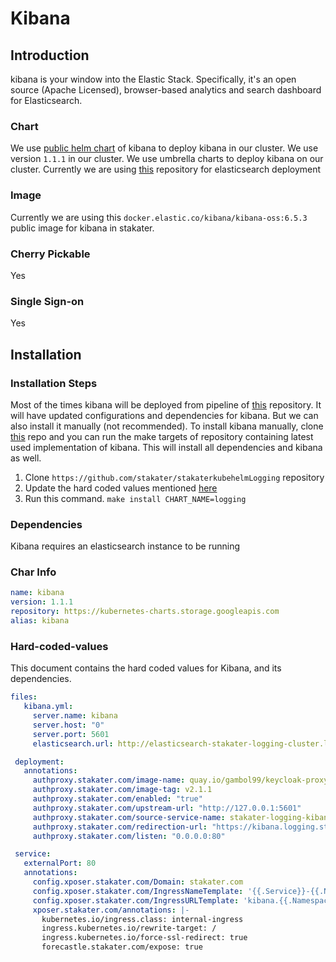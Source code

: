 # Kibana

## Introduction

kibana is your window into the Elastic Stack. Specifically, it's an open source (Apache Licensed), browser-based analytics and search dashboard for Elasticsearch.

### Chart

We use [public helm chart](https://github.com/helm/charts/tree/master/stable/kibana) of kibana to deploy kibana in our cluster. We use version `1.1.1` in our cluster. We use umbrella charts to deploy kibana on our cluster. Currently we are using [this](https://github.com/stakater/stakaterkubelogging) repository for elasticsearch deployment

### Image

Currently we are using this `docker.elastic.co/kibana/kibana-oss:6.5.3` public image for kibana in stakater.

### Cherry Pickable

Yes

### Single Sign-on

Yes

## Installation

### Installation Steps

Most of the times kibana will be deployed from pipeline of [this](https://github.com/stakater/stakaterkubehelmLogging) repository. It will have updated configurations and dependencies for kibana. But we can also install it manually (not recommended). To install kibana manually, clone [this](https://github.com/stakater/stakaterkubehelmLogging) repo and you can run the make targets of repository containing latest used implementation of kibana. This will install all dependencies and kibana as well.

1. Clone `https://github.com/stakater/stakaterkubehelmLogging` repository
2. Update the hard coded values mentioned [here](#Hard-coded-values)
3. Run this command. `make install CHART_NAME=logging`

### Dependencies

Kibana requires an elasticsearch instance to be running

### Char Info

```yaml
name: kibana
version: 1.1.1
repository: https://kubernetes-charts.storage.googleapis.com
alias: kibana
```

### Hard-coded-values

This document contains the hard coded values for Kibana, and its dependencies. 

```yaml
files:
   kibana.yml:
     server.name: kibana
     server.host: "0"
     server.port: 5601
     elasticsearch.url: http://elasticsearch-stakater-logging-cluster.logging:9200

 deployment:
   annotations:
     authproxy.stakater.com/image-name: quay.io/gambol99/keycloak-proxy
     authproxy.stakater.com/image-tag: v2.1.1
     authproxy.stakater.com/enabled: "true"
     authproxy.stakater.com/upstream-url: "http://127.0.0.1:5601"
     authproxy.stakater.com/source-service-name: stakater-logging-kibana
     authproxy.stakater.com/redirection-url: "https://kibana.logging.stakater.com"
     authproxy.stakater.com/listen: "0.0.0.0:80"

 service:
   externalPort: 80
   annotations:
     config.xposer.stakater.com/Domain: stakater.com
     config.xposer.stakater.com/IngressNameTemplate: '{{.Service}}-{{.Namespace}}'
     config.xposer.stakater.com/IngressURLTemplate: 'kibana.{{.Namespace}}.{{.Domain}}'
     xposer.stakater.com/annotations: |-
       kubernetes.io/ingress.class: internal-ingress
       ingress.kubernetes.io/rewrite-target: /
       ingress.kubernetes.io/force-ssl-redirect: true
       forecastle.stakater.com/expose: true
```
